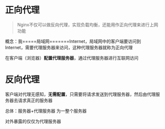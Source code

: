 # 正向代理

> Nginx不仅可以做反向代理，实现负载均衡，还能用作正向代理来进行上网功能

概念：我=====局域网=======Internet，局域网中的客户端要访问到Internet，需要代理服务器来访问，这种代理服务器就称为正向代理

在客户端（浏览器）**配置代理服务器**，通过代理服务器进行互联网访问

# 反向代理

客户端对代理无感知，**无需配置**，只需要将请求发送到代理服务器，然后由代理服务器去请求真正的服务器

总体：服务器+代理服务器 为一整个服务器

对外暴露的仅仅为代理服务器
